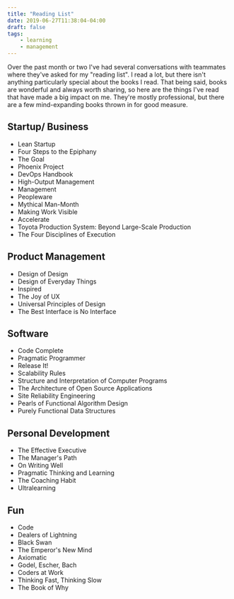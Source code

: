 ```yaml
---
title: "Reading List"
date: 2019-06-27T11:38:04-04:00
draft: false
tags:
    - learning
    - management
---
```


Over the past month or two I've had several conversations with teammates where they've asked for my "reading list".
I read a lot, but there isn't anything particularly special about the books I read.
That being said, books are wonderful and always worth sharing, so here are the things I've read that have made a big impact on me.
They're mostly professional, but there are a few mind-expanding books thrown in for good measure.

## Startup/ Business
- Lean Startup
- Four Steps to the Epiphany
- The Goal
- Phoenix Project
- DevOps Handbook
- High-Output Management
- Management
- Peopleware
- Mythical Man-Month
- Making Work Visible
- Accelerate
- Toyota Production System: Beyond Large-Scale Production
- The Four Disciplines of Execution

## Product Management
- Design of Design
- Design of Everyday Things
- Inspired
- The Joy of UX
- Universal Principles of Design
- The Best Interface is No Interface

## Software
- Code Complete
- Pragmatic Programmer
- Release It!
- Scalability Rules
- Structure and Interpretation of Computer Programs
- The Architecture of Open Source Applications
- Site Reliability Engineering
- Pearls of Functional Algorithm Design
- Purely Functional Data Structures

## Personal Development
- The Effective Executive
- The Manager's Path
- On Writing Well
- Pragmatic Thinking and Learning
- The Coaching Habit
- Ultralearning

## Fun
- Code
- Dealers of Lightning
- Black Swan
- The Emperor's New Mind
- Axiomatic
- Godel, Escher, Bach
- Coders at Work
- Thinking Fast, Thinking Slow
- The Book of Why
